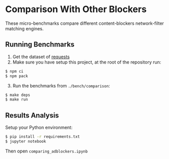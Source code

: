 # Comparison With Other Blockers

These micro-benchmarks compare different content-blockers network-filter
matching engines.

## Running Benchmarks

1. Get the dataset of [requests](https://cdn.cliqz.com/adblocking/requests_200k.json.gz)
2. Make sure you have setup this project, at the root of the repository run:
```sh
$ npm ci
$ npm pack
```
3. Run the benchmarks from `./bench/comparison`:
```sh
$ make deps
$ make run
```

## Results Analysis

Setup your Python environment:
```sh
$ pip install -r requirements.txt
$ jupyter notebook
```

Then open `comparing_adblockers.ipynb`

